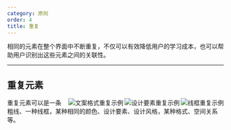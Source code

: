 ```yaml
---
category: 原则
order: 4
title: 重复
---
```


相同的元素在整个界面中不断重复，不仅可以有效降低用户的学习成本，也可以帮助用户识别出这些元素之间的关联性。

---

## 重复元素

<img class="preview-img" align="right" alt="线框重复示例" src="https://gw.alipayobjects.com/zos/rmsportal/VkUeJYlTTseLCyUGeXZV.png">

<img class="preview-img" align="right" alt="设计要素重复示例" src="https://gw.alipayobjects.com/zos/rmsportal/HXvcTaEbEWWFaQbiEpLg.png">

<img class="preview-img" align="right" alt="文案格式重复示例" src="https://gw.alipayobjects.com/zos/rmsportal/DYDGrgkbdFEbcVRuJcjH.png">

重复元素可以是一条粗线、一种线框，某种相同的颜色、设计要素、设计风格，某种格式、空间关系等。
